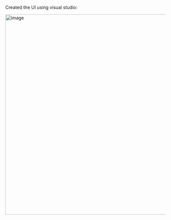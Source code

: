 Created the UI using visual studio:

<img width="940" height="629" alt="image" src="https://github.com/user-attachments/assets/6496e9a8-4593-47f9-824a-9a2672f9a6e0" />
